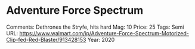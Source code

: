 # Adventure Force Spectrum

Comments: Dethrones the Stryfe, hits hard
Mag: 10
Price: 25
Tags: Semi
URL: https://www.walmart.com/ip/Adventure-Force-Spectrum-Motorized-Clip-fed-Red-Blaster/913428153
Year: 2020